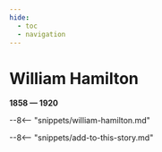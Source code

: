 ```yaml
---
hide:
  - toc
  - navigation 
---
```


# William Hamilton 

**1858 — 1920**

--8<-- "snippets/william-hamilton.md"

--8<-- "snippets/add-to-this-story.md"